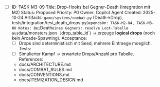 - [ ] ID: TASK-M3-09
  Title: Drop-Hooks bei Gegner-Death (Integration mit M2)
  Status: Proposed
  Priority: P0
  Owner: Copilot Agent
  Created: 2025-10-24
  Artifacts: `game/systems/combat.py` (Death->Drop)`, `tests/integration/test_death_drops.py`
  DependsOn: TASK-M2-04, TASK-M3-08
  Notes:
  Bei `Death` eines Gegners: resolve Loot-Tabelle aus `data/monsters.json` (`drop_table_id`) -> erzeuge **logical drops** (noch kein Arcade-Spawning).
  Acceptance:
  - [ ] Drops sind deterministisch mit Seed; mehrere Eintraege moeglich.
  Tests:
  - [ ] Simulierter Kampf -> erwartete Drops/Anzahl pro Tabelle.
  References:
  - docs/ARCHITECTURE.md
  - docs/COMBAT_RULES.md
  - docs/CONVENTIONS.md
  - docs/ITEMIZATION_DESIGN.md
